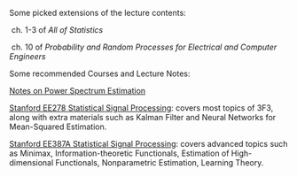 Some picked extensions of the lecture contents:

​	ch. 1-3 of *All of Statistics*

​	ch. 10 of *Probability and Random Processes for Electrical and Computer Engineers*



Some recommended Courses and Lecture Notes:

[Notes on Power Spectrum Estimation](https://www.commsp.ee.ic.ac.uk/~mandic/SE_ASP_LN/ASP_MI_Lecture_3_NonParametricSE_2017_DPM.pdf)

[Stanford EE278 Statistical Signal Processing](https://web.stanford.edu/class/ee278/reading.html): covers most topics of 3F3, along with extra materials such as Kalman Filter and Neural Networks for Mean-Squared Estimation.

[Stanford EE387A Statistical Signal Processing](https://web.stanford.edu/class/ee378a/material.html): covers advanced topics such as Minimax, Information-theoretic Functionals, Estimation of High-dimensional Functionals, Nonparametric Estimation, Learning Theory.


